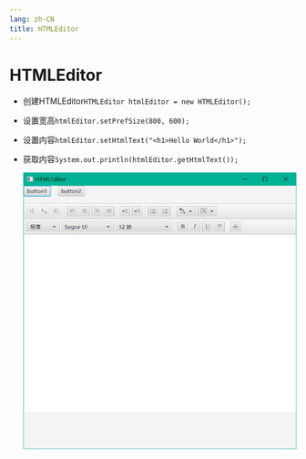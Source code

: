```yaml
---
lang: zh-CN
title: HTMLEditor
---
```



# HTMLEditor

* 创建HTMLEditor`HTMLEditor htmlEditor = new HTMLEditor();`

* 设置宽高`htmlEditor.setPrefSize(800, 600);`

* 设置内容`htmlEditor.setHtmlText("<h1>Hello World</h1>");`

* 获取内容`System.out.println(htmlEditor.getHtmlText());`

  ![](../assets/Pasted%20image%2020220615071735.png)
